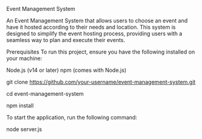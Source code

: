 Event Management System

An Event Management System that allows users to choose an event and have it hosted according to their needs and location. This system is
designed to simplify the event hosting process, providing users with a seamless way to plan and execute their events.


Prerequisites
To run this project, ensure you have the following installed on your machine:

Node.js (v14 or later)
npm (comes with Node.js)

git clone https://github.com/your-username/event-management-system.git

cd event-management-system

npm install

To start the application, run the following command:

node server.js


